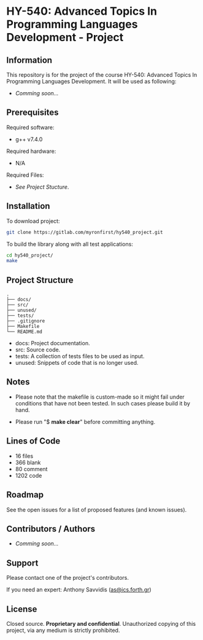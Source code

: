 # HY-540: Advanced Topics In Programming Languages Development - Project

## Information

This repository is for the project of the course HY-540: Advanced Topics In Programming Languages Development. It will be used as following:

* *Comming soon...*

## Prerequisites

Required software:

* g++ v7.4.0

Required hardware:

* N/A

Required Files:

* *See Project Stucture*.

## Installation

To download project:
```bash
git clone https://gitlab.com/myronfirst/hy540_project.git
```

To build the library along with all test applications:
```bash
cd hy540_project/
make
```

## Project Structure
```
.
├── docs/
├── src/
├── unused/
├── tests/
├── .gitignore
├── Makefile
└── README.md
```

* docs: Project documentation.
* src: Source code.
* tests: A collection of tests files to be used as input.
* unused: Snippets of code that is no longer used.

## Notes

* Please note that the makefile is custom-made so it might fail under conditions that have not been tested. In such cases please build it by hand.

* Please run "$ **make clear**" before committing anything.

## Lines of Code

* 16 files
* 366 blank
* 80 comment
* 1202 code

## Roadmap
See the open issues for a list of proposed features (and known issues).

## Contributors / Authors

* *Comming soon...*

## Support

Please contact one of the project's contributors.

If you need an expert:
Anthony Savvidis (as@ics.forth.gr)

## License

Closed source. **Proprietary and confidential**.
Unauthorized copying of this project, via any medium is strictly prohibited.